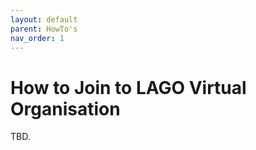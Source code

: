 ```yaml
---
layout: default
parent: HowTo's
nav_order: 1
---
```


# How to Join to LAGO Virtual Organisation

TBD.
